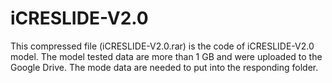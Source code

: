 # iCRESLIDE-V2.0
This compressed file (iCRESLIDE-V2.0.rar) is the code of iCRESLIDE-V2.0 model.
The model tested data are more than 1 GB and were uploaded to the Google Drive.
The mode data are needed to put into the responding folder.
